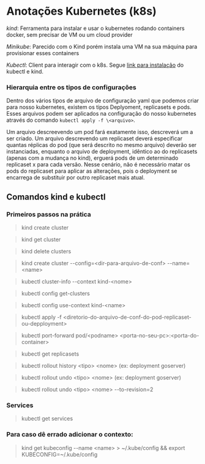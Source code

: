 # Anotações Kubernetes (k8s)
*kind*: Ferramenta para instalar e usar o kubernetes rodando containers docker, sem precisar de VM ou um cloud provider

*Minikube*: Parecido com o Kind porém instala uma VM na sua máquina para provisionar esses containers

*Kubectl*: Client para interagir com o k8s. Segue [link para instalação](https://kubernetes.io/pt-br/docs/tasks/tools/) do kubectl e kind. 

### Hierarquia entre os tipos de configurações
Dentro dos vários tipos de arquivo de configuração yaml que podemos criar para nosso kubernetes, existem os tipos Deplyoment, replicasets e pods. Esses arquivos podem ser aplicados na configuração do nosso kubernetes através do comando `kubectl apply -f \<arquivo>`.

Um arquivo descreevendo um pod fará exatamente isso, descreverá um a ser criado. Um arquivo descrevendo um replicaset deverá especificar quantas réplicas do pod (que será descrito no mesmo arquivo) deverão ser instanciadas, enquanto o arquivo de deployment, idêntico ao do replicasets (apenas com a mudança no kind), erguerá pods de um determinado replicaset x para cada versão. Nesse cenário, não é necessário matar os pods do replicaset para aplicar as alterações, pois o deployment se encarrega de substituir por outro replicaset mais atual.

## Comandos kind e kubectl
### Primeiros passos na prática
> kind create cluster

> kind get cluster

> kind delete clusters <name>

> kind create cluster --config=\<dir-para-arquivo-de-conf> --name=\<name>

> kubectl cluster-info --context kind-\<nome>

> kubectl config get-clusters

> kubectl config use-context kind-\<name>

> kubectl apply -f \<diretorio-do-arquivo-de-conf-do-pod-replicaset-ou-depployment>

> kubectl port-forward pod/\<podname> \<porta-no-seu-pc>:\<porta-do-container>

> kubectl get replicasets

> kubectl rollout history \<tipo> \<nome> (ex: deployment goserver)

> kubectl rollout undo \<tipo> \<nome> (ex: deployment goserver)

> kubectl rollout undo \<tipo> \<nome> --to-revision=2

### Services
> kubectl get services


### Para caso dê errado adicionar o contexto:
> kind get kubeconfig --name \<name> > ~/.kube/config && 
export KUBECONFIG=~/.kube/config